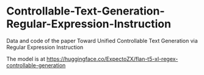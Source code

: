 # Controllable-Text-Generation-Regular-Expression-Instruction
Data and code of the paper Toward Unified Controllable Text Generation via Regular Expression Instruction

The model is at https://huggingface.co/ExpectoZX/flan-t5-xl-regex-controllable-generation
